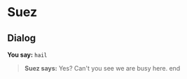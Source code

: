 # Suez


## Dialog

**You say:** `hail`



>**Suez says:** Yes? Can't you see we are busy here.
end
